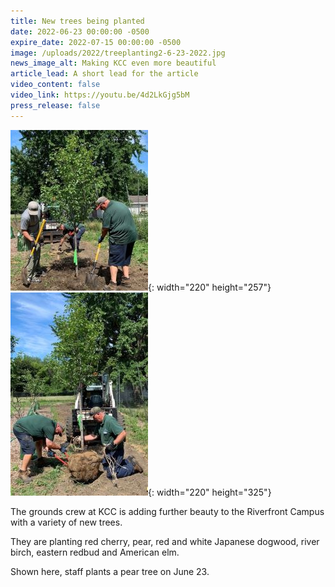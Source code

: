 ```yaml
---
title: New trees being planted
date: 2022-06-23 00:00:00 -0500
expire_date: 2022-07-15 00:00:00 -0500
image: /uploads/2022/treeplanting2-6-23-2022.jpg
news_image_alt: Making KCC even more beautiful
article_lead: A short lead for the article
video_content: false
video_link: https://youtu.be/4d2LkGjg5bM
press_release: false
---
```

![](/uploads/2022/treeplanting2-6-23-2022-220x257.jpg){: width="220" height="257"}&nbsp;![](/uploads/2022/treeplanting6-23-22-220x325.jpg){: width="220" height="325"}

The grounds crew at KCC is adding further beauty to the Riverfront Campus with a variety of new trees.

They are planting red cherry, pear, red and white Japanese dogwood, river birch, eastern redbud and American elm.

Shown here, staff plants a pear tree on June 23.

&nbsp;

&nbsp;
